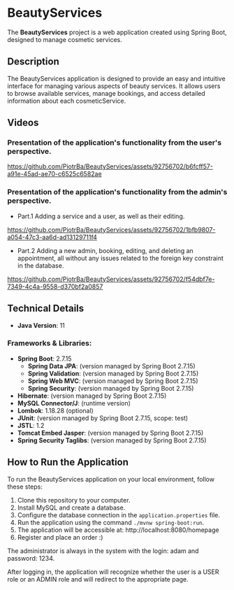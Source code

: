 # BeautyServices

The **BeautyServices** project is a web application created using Spring Boot, designed to manage cosmetic services.


## Description

The BeautyServices application is designed to provide an easy and intuitive interface for managing various aspects of beauty services. It allows users to browse available services, manage bookings, and access detailed information about each cosmeticService.


## Videos
### Presentation of the application's functionality from the user's perspective.

https://github.com/PiotrBa/BeautyServices/assets/92756702/b6fcff57-a91e-45ad-ae70-c6525c6582ae

### Presentation of the application's functionality from the admin's perspective.
- Part.1
Adding a service and a user, as well as their editing.

https://github.com/PiotrBa/BeautyServices/assets/92756702/1bfb9807-a054-47c3-aa6d-ad13129711f4

- Part.2
Adding a new admin, booking, editing, and deleting an appointment, all without any issues related to the foreign key constraint in the database.

https://github.com/PiotrBa/BeautyServices/assets/92756702/f54dbf7e-7349-4c4a-9558-d370bf2a0857


## Technical Details

- **Java Version**: 11

### Frameworks & Libraries:
- **Spring Boot**: 2.7.15
    - **Spring Data JPA**: (version managed by Spring Boot 2.7.15)
    - **Spring Validation**: (version managed by Spring Boot 2.7.15)
    - **Spring Web MVC**: (version managed by Spring Boot 2.7.15)
    - **Spring Security**: (version managed by Spring Boot 2.7.15)
- **Hibernate**: (version managed by Spring Boot 2.7.15)
- **MySQL Connector/J**: (runtime version)
- **Lombok**: 1.18.28 (optional)
- **JUnit**: (version managed by Spring Boot 2.7.15, scope: test)
- **JSTL**: 1.2
- **Tomcat Embed Jasper**: (version managed by Spring Boot 2.7.15)
- **Spring Security Taglibs**: (version managed by Spring Boot 2.7.15)


## How to Run the Application

To run the BeautyServices application on your local environment, follow these steps:

1. Clone this repository to your computer.
2. Install MySQL and create a database.
3. Configure the database connection in the `application.properties` file.
4. Run the application using the command `./mvnw spring-boot:run`.
5. The application will be accessible at: http://localhost:8080/homepage
6. Register and place an order :)

The administrator is always in the system with the login: adam and password: 1234.

After logging in, the application will recognize whether the user is a USER role or an ADMIN role and will redirect to the appropriate page.
